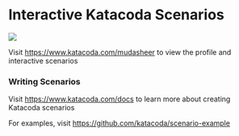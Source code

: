 # Interactive Katacoda Scenarios

[![](http://shields.katacoda.com/katacoda/mudasheer/count.svg)](https://www.katacoda.com/mudasheer "Get your profile on Katacoda.com")

Visit https://www.katacoda.com/mudasheer to view the profile and interactive scenarios

### Writing Scenarios
Visit https://www.katacoda.com/docs to learn more about creating Katacoda scenarios

For examples, visit https://github.com/katacoda/scenario-example
